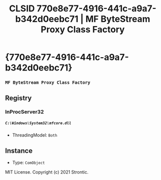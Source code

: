﻿---
title: "CLSID 770e8e77-4916-441c-a9a7-b342d0eebc71 | MF ByteStream Proxy Class Factory"
excerpt: What is COM-Object CLSID 770e8e77-4916-441c-a9a7-b342d0eebc71?
---

# {770e8e77-4916-441c-a9a7-b342d0eebc71}

### `MF ByteStream Proxy Class Factory`

## Registry


### InProcServer32

##### `C:\Windows\System32\mfcore.dll`
* ThreadingModel: `Both`

## Instance

* Type: `ComObject`

MIT License. Copyright (c) 2021 Strontic.


